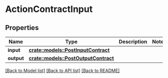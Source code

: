 # ActionContractInput

## Properties

Name | Type | Description | Notes
------------ | ------------- | ------------- | -------------
**input** | [**crate::models::PostInputContract**](PostInputContract.md) |  | 
**output** | [**crate::models::PostOutputContract**](PostOutputContract.md) |  | 

[[Back to Model list]](../README.md#documentation-for-models) [[Back to API list]](../README.md#documentation-for-api-endpoints) [[Back to README]](../README.md)


